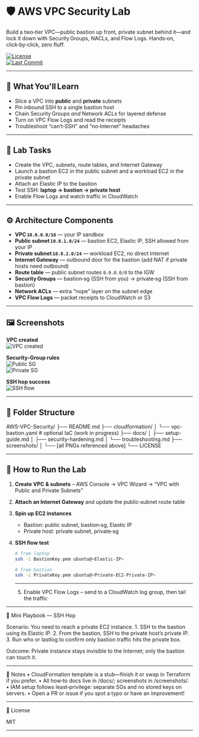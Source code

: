 # 🛡️ AWS VPC Security Lab

Build a two‑tier VPC—public bastion up front, private subnet behind it—and lock it down with Security Groups, NACLs, and Flow Logs. Hands‑on, click‑by‑click, zero fluff.

[![License](https://img.shields.io/github/license/chetflowers/AWS-VPC-Security?color=blue)](LICENSE)  
[![Last Commit](https://img.shields.io/github/last-commit/chetflowers/AWS-VPC-Security)](../../commits)

---

## 🎯 What You'll Learn
- Slice a VPC into **public** and **private** subnets  
- Pin inbound SSH to a single bastion host  
- Chain Security Groups *and* Network ACLs for layered defense  
- Turn on VPC Flow Logs and read the receipts  
- Troubleshoot “can’t‑SSH” and “no‑Internet” headaches  

---

## 🧪 Lab Tasks
- Create the VPC, subnets, route tables, and Internet Gateway  
- Launch a bastion EC2 in the public subnet and a workload EC2 in the private subnet  
- Attach an Elastic IP to the bastion  
- Test SSH: **laptop → bastion → private host**  
- Enable Flow Logs and watch traffic in CloudWatch  

---

## ⚙️ Architecture Components
- **VPC `10.0.0.0/16`** — your IP sandbox  
- **Public subnet `10.0.1.0/24`** — bastion EC2, Elastic IP, SSH allowed from your IP  
- **Private subnet `10.0.2.0/24`** — workload EC2, no direct Internet  
- **Internet Gateway** — outbound door for the bastion (add NAT if private hosts need outbound)  
- **Route table** — public subnet routes `0.0.0.0/0` to the IGW  
- **Security Groups** — bastion‑sg (SSH from you) → private‑sg (SSH from bastion)  
- **Network ACLs** — extra “nope” layer on the subnet edge  
- **VPC Flow Logs** — packet receipts to CloudWatch or S3  

---

## 🖼️ Screenshots
**VPC created**  
![VPC created](screenshots/MySecureVPCCreate.png)

**Security‑Group rules**  
![Public SG](screenshots/PublicSecurityGroupCreated.png)  
![Private SG](screenshots/PrivateSecurityGroupCreated.png)

**SSH hop success**  
![SSH flow](screenshots/SSHPublictoPrivateSuccess.png)

---

## 📁 Folder Structure

AWS-VPC-Security/
├── README.md
├── cloudformation/
│   └── vpc-bastion.yaml        # optional IaC (work in progress)
├── docs/
│   ├── setup-guide.md
│   ├── security-hardening.md
│   └── troubleshooting.md
├── screenshots/
│   └── [all PNGs referenced above]
└── LICENSE

---

## 🚀 How to Run the Lab
1. **Create VPC & subnets** – AWS Console → VPC Wizard → “VPC with Public and Private Subnets”  
2. **Attach an Internet Gateway** and update the public‑subnet route table  
3. **Spin up EC2 instances**  
   - Bastion: public subnet, bastion‑sg, Elastic IP  
   - Private host: private subnet, private‑sg  
4. **SSH flow test**  
   ```bash
   # from laptop
   ssh -i BastionKey.pem ubuntu@<Elastic-IP>

   # from bastion
   ssh -i PrivateKey.pem ubuntu@<Private-EC2-Private-IP>
   ```

   ---

   5.	Enable VPC Flow Logs – send to a CloudWatch log group, then tail the traffic

---

📓 Mini Playbook — SSH Hop

Scenario: You need to reach a private EC2 instance.
	1.	SSH to the bastion using its Elastic IP.
	2.	From the bastion, SSH to the private host’s private IP.
	3.	Run who or lastlog to confirm only bastion traffic hits the private box.

Outcome: Private instance stays invisible to the Internet; only the bastion can touch it.

---

💾 Notes
	•	CloudFormation template is a stub—finish it or swap in Terraform if you prefer.
	•	All how‑to docs live in /docs/; screenshots in /screenshots/.
	•	IAM setup follows least‑privilege: separate SGs and no stored keys on servers.
	•	Open a PR or issue if you spot a typo or have an improvement!

---

📝 License

MIT

---
